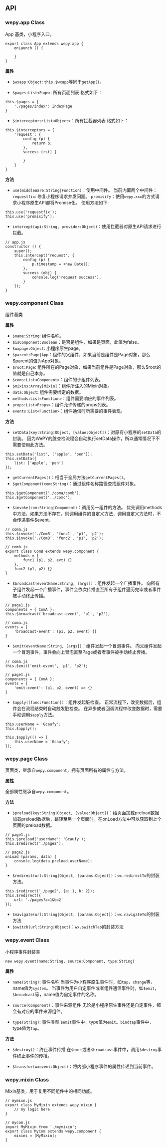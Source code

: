 ## API

### wepy.app Class

App 基类，小程序入口。

```
export class App extends wepy.app {
    onLaunch () {

    }
}
```

 **属性**

* `$wxapp:Object`: `this.$wxapp`等同于`getApp()`。

* `$pages:List<Page>`: 所有页面列表
格式如下：

```
this.$pages = {
    './pages/index': IndexPage
}
```

* `$interceptors:List<Object>`：所有拦截器列表
格式如下：

```
this.$interceptors = {
    'request': {
        config (p) {
            return p;
        },
        success (rst) {

        }
    }
}
```

 **方法**

* `use(middleWare:String|Function)`：使用中间件。
当前内置两个中间件：
`requestfix`: 修复小程序请求并发问题。
`promisify`：使用`wepy.xxx`的方式请求小程序原生API都将Promise化。
使用方法如下:

```
this.use('requestfix');
this.use('promisify');
```

* `intercept(api:String, provider:Object)`：使用拦截器对原生API请求进行拦截。

```
// app.js
constructor () {
    super();
    this.intercept('request', {
        config (p) {
            p.timestamp = +new Date();
        },
        success (obj) {
            console.log('request success');
        }
    });
}
```

### wepy.component Class

组件基类

 **属性**

* `$name:String`: 组件名称。
* `$isComponent:Boolean`：是否是组件，如果是页面，此值为false。
* `$wxpage:Object`: 小程序原生page。
* `$parent:Page|App`：组件的父组件，如果当前是组件是Page对象，那么$parent的值为App对象。
* `$root:Page`: 组件所在的Page对象，如果当前组件是Page对象，那么$root的值就是自己本身。
* `$coms:List<Component>`：组件的子组件列表。
* `$mixins:Array[Mixin]`：组件所注入的Mixin对象。
* `data:Object`: 组件需要绑定的数据。
* `methods:List<Function>`：组件需要响应的事件列表。
* `props:List<Props>`：组件允许传递的props列表。
* `events:List<Function>`：组件通信时所需要的事件表现。

 **方法**

* `setData(key:String|Object, [value:Object])`：对原有小程序的`setData`的封装。
因为WePY的脏查检流程会自动执行setData操作，所以通常情况下不需要使用此方法。

```
this.setData('list', ['apple', 'pen']);
this.setData({
    list: ['apple', 'pen']
});
```

* `getCurrentPages()`：相当于全局方法`getCurrentPages()`。
* `$getComponent(com:String)`：通过组件名称路径查找组件对象。

```
this.$getComponent('./coma/comb');
this.$getComponent('../comc');
```

* `$invoke(com:String|Component)`：调用另一组件的方法。
优先调用methods中方法，如果方法不存在，则调用组件的自定义方法，调用自定义方法时，不会传递事件$event。

```
// coma.js
this.$invoke('./ComB', 'func1', 'p1', 'p2');
this.$invoke('./ComB', 'func2', 'p1', 'p2');

// comb.js
export class ComB extends wepy.component {
    methods = {
        func1 (p1, p2, evt) {}
    },
    func2 (p1, p2) {}
}
```

* `$broadcast(eventName:String, [args])`：组件发起一个广播事件。
向所有子组件发起一个广播事件，事件会依次传播直至所有子组件遍历完毕或者事件被手动终止传播。

```
// page1.js
components = { ComA };
this.$broadcast('broadcast-event', 'p1', 'p2');

// coma.js
events = {
    'broadcast-event': (p1, p2, event) {}
}
```

* `$emit(eventName:String, [args])`：组件发起一个冒泡事件。
向父组件发起一个冒泡事件，事件会向上冒泡直至Page或者者事件被手动终止传播。

```
// coma.js
this.$emit('emit-event', 'p1', 'p2');

// page1.js
components = { ComA };
events = {
    'emit-event': (p1, p2, event) => {}
}
```

* `$apply([func:Function])`：组件发起脏检查。
正常流程下，改变数据后，组件会在流程结束时自动触发脏检查。
在异步或者回调流程中改变数据时，需要手动调用`$apply`方法。

```
this.userName = 'Gcaufy';
this.$apply();

this.$apply(() => {
    this.userName = 'Gcaufy';
});
```

### wepy.page Class

页面类，继承自`wepy.component`，拥有页面所有的属性与方法。

 **属性**

全部属性继承自`wepy.component`。

 **方法**

* `$preload(key:String|Object, [value:Object])`：给页面加载preload数据
加载preload数据后，跳转至另一个页面时，在onLoad方法中可以获取到上个页面的preload数据。

```
// page1.js
this.$preload('userName': 'Gcaufy');
this.$redirect('./page2');

// page2.js
onLoad (params, data) {
    console.log(data.preload.userName);
}
```

* `$redirect(url:String|Object, [params:Object])`：`wx.redirectTo`的封装方法。

```
this.$redirect('./page2', {a: 1, b: 2});
this.$redirect({
    url: './pages?a=1&b=2'
});
```

* `$navigate(url:String|Object, [params:Object])`：`wx.navigateTo`的封装方法
* `$switch(url:String|Object)`：`wx.switchTab`的封装方法




### wepy.event Class

小程序事件封装类

```
new wepy.event(name:String, source:Component, type:String)
```

 **属性**

* `name(String)`: 事件名称
当事件为小程序原生事件时，如`tap`，`change`等，name值为`system`。
当事件为用户自定事件或者组件通信事件时，如`$emit`，`$broadcast`等，name值为自定事件的名称。

* `source(Component)`：事件来源组件
无论是小程序原生事件还是自定事件，都会有对应的事件来源组件。

* `type(String)`: 事件类型
`$emit`事件中，type值为`emit`。`bindtap`事件中，type值为`tap`。


 **方法**

* `$destroy()`：终止事件传播
在`$emit`或者`$broadcast`事件中，调用`$destroy`事件终止事件的传播。

* `$transfor(wxevent:Object)`：将内部小程序事件的属性传递到当前事件。

### wepy.mixin Class

Mixin基类，用于复用不同组件中的相同功能。

```
// mymixn.js
export class MyMixin extends wepy.mixin {
    // my logic here
}

// mycom.js
import MyMixin from './mymixin';
export class MyCom extends wepy.component {
    mixins = [MyMixin];
}
```

